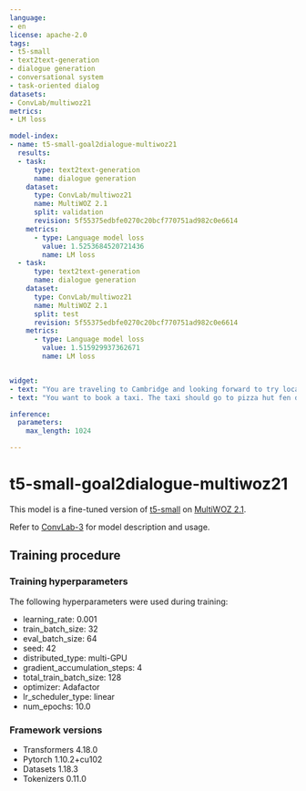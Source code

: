 ```yaml
---
language:
- en
license: apache-2.0
tags:
- t5-small
- text2text-generation
- dialogue generation
- conversational system
- task-oriented dialog
datasets:
- ConvLab/multiwoz21
metrics:
- LM loss

model-index:
- name: t5-small-goal2dialogue-multiwoz21
  results:
  - task:
      type: text2text-generation
      name: dialogue generation
    dataset:
      type: ConvLab/multiwoz21
      name: MultiWOZ 2.1
      split: validation
      revision: 5f55375edbfe0270c20bcf770751ad982c0e6614
    metrics:
      - type: Language model loss
        value: 1.5253684520721436
        name: LM loss
  - task:
      type: text2text-generation
      name: dialogue generation
    dataset:
      type: ConvLab/multiwoz21
      name: MultiWOZ 2.1
      split: test
      revision: 5f55375edbfe0270c20bcf770751ad982c0e6614
    metrics:
      - type: Language model loss
        value: 1.515929937362671
        name: LM loss


widget:
- text: "You are traveling to Cambridge and looking forward to try local restaurants. You are looking for a particular attraction. Its name is called nusha. Make sure you get postcode and address. You are also looking for a place to dine. The restaurant should be in the expensive price range and should serve indian food. The restaurant should be in the centre. Make sure you get address"
- text: "You want to book a taxi. The taxi should go to pizza hut fen ditton and should depart from saint john's college. The taxi should leave after 17:15. Make sure you get car type and contact number"

inference:
  parameters:
    max_length: 1024

---
```


# t5-small-goal2dialogue-multiwoz21

This model is a fine-tuned version of [t5-small](https://huggingface.co/t5-small) on [MultiWOZ 2.1](https://huggingface.co/datasets/ConvLab/multiwoz21).

Refer to [ConvLab-3](https://github.com/ConvLab/ConvLab-3) for model description and usage.

## Training procedure

### Training hyperparameters

The following hyperparameters were used during training:
- learning_rate: 0.001
- train_batch_size: 32
- eval_batch_size: 64
- seed: 42
- distributed_type: multi-GPU
- gradient_accumulation_steps: 4
- total_train_batch_size: 128
- optimizer: Adafactor
- lr_scheduler_type: linear
- num_epochs: 10.0

### Framework versions

- Transformers 4.18.0
- Pytorch 1.10.2+cu102
- Datasets 1.18.3
- Tokenizers 0.11.0
